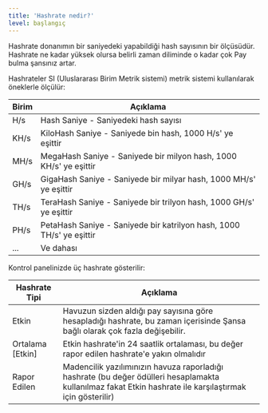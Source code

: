 ```yaml
---
title: 'Hashrate nedir?'
level: başlangıç
---
```


Hashrate donanımın bir saniyedeki yapabildiği hash sayısının bir ölçüsüdür. Hashrate ne kadar yüksek olursa belirli zaman diliminde o kadar çok Pay bulma şansınız artar.

Hashrateler SI (Uluslararası Birim Metrik sistemi) metrik sistemi kullanılarak öneklerle ölçülür:

| Birim | Açıklama                                                             |
| ----- | -------------------------------------------------------------------- |
| H/s   | Hash Saniye - Saniyedeki hash sayısı                                 |
| KH/s  | KiloHash Saniye - Saniyede bin hash, 1000 H/s' ye eşittir            |
| MH/s  | MegaHash Saniye - Saniyede bir milyon hash, 1000 KH/s' ye eşittir    |
| GH/s  | GigaHash Saniye - Saniyede bir milyar hash, 1000 MH/s' ye eşittir    |
| TH/s  | TeraHash Saniye - Saniyede bir trilyon hash, 1000 GH/s' ye eşittir   |
| PH/s  | PetaHash Saniye - Saniyede bir katrilyon hash, 1000 TH/s' ye eşittir |
| ...   | Ve dahası                                                            |

Kontrol panelinizde üç hashrate gösterilir:

| Hashrate Tipi        | Açıklama                                                                                                                                                  |
| -------------------- | --------------------------------------------------------------------------------------------------------------------------------------------------------- |
| Etkin                | Havuzun sizden aldığı pay sayısına göre hesapladığı hashrate, bu zaman içerisinde Şansa bağlı olarak çok fazla değişebilir.                               |
| Ortalama \[Etkin\] | Etkin hashrate'in 24 saatlik ortalaması, bu değer rapor edilen hashrate'e yakın olmalıdır                                                                 |
| Rapor Edilen         | Madencilik yazılımınızın havuza raporladığı hashrate (bu değer ödülleri hesaplamakta kullanılmaz fakat Etkin hashrate ile karşılaştırmak için gösterilir) |
